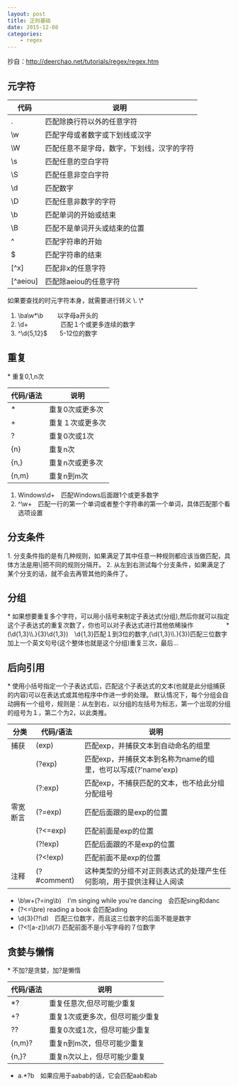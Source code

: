 ```yaml
---
layout: post
title: 正则基础
date: 2015-12-08
categories:
    - regex
---
```







抄自：http://deerchao.net/tutorials/regex/regex.htm

<h2 id="metaChar">元字符</h2>

|代码|说明|
|---|---|
|.|匹配除换行符以外的任意字符|
|\w|匹配字母或者数字或下划线或汉字|
|\W|匹配任意不是字母，数字，下划线，汉字的字符|
|\s|匹配任意的空白字符|
|\S|匹配任意非空白字符|
|\d|匹配数字|
|\D|匹配任意非数字的字符|
|\b|匹配单词的开始或结束|
|\B|匹配不是单词开头或结束的位置|
|^|匹配字符串的开始|
|$|匹配字符串的结束|
|[^x]|匹配非x的任意字符|
|[^aeiou]|匹配除aeiou的任意字符|

如果要查找的时元字符本身，就需要进行转义 \\. \\*

1.  \ba\w*\b 　　以字母a开头的
2.  \d+ 　　　　　匹配１个或更多连续的数字
3.  ^\d{5,12}$　　5-12位的数字

<h2 id="count">重复</h2>
*   重复0,1,n次

|代码/语法|说明|
|--|--|
|\*|重复0次或更多次|
|+|重复１次或更多次|
|?|重复0次或1次|
|{n}|重复n次|
|{n,}|重复n次或更多次|
|{n,m}|重复n到m次|

1.  Windows\d+　匹配Windows后面跟1个或更多数字
2.  ^\w+　匹配一行的第一个单词或者整个字符串的第一个单词，具体匹配那个看选项设置　　

<h2 id="branch">分支条件</h2>
1.  分支条件指的是有几种规则，如果满足了其中任意一种规则都应该当做匹配，具体方法是用\|把不同的规则分隔开。
2.  从左到右测试每个分支条件，如果满足了某个分支的话，就不会去再管其他的条件了。

<h2 id="group">分组</h2>
*   如果想要重复多个字符，可以用小括号来制定子表达式(分组),然后你就可以指定这个子表达式的重复次数了，你也可以对子表达式进行其他依稀操作　　　　　
*   (\d{1,3}\\.}{3}\d{1,3})　\d{1,3}匹配１到3位的数字,(\d{1,3}\\.){3})匹配三位数字加上一个英文句号(这个整体也就是这个分组)重复三次，最后...

<h2 id="backwardReference">后向引用</h2>
*  使用小括号指定一个子表达式后，匹配这个子表达式的文本(也就是此分组捕获的内容)可以在表达式或其他程序中作进一步的处理。
    默认情况下，每个分组会自动拥有一个组号，规则是：从左到右，以分组的左括号为标志，第一个出现的分组的组号为１，第二个为2，以此类推。

|分类|代码/语法|说明|
|---|---|---|
|捕获|(exp)|匹配exp，并捕获文本到自动命名的组里|
| |(?<name>exp)|匹配exp，并捕获文本到名称为name的组里，也可以写成(?'name'exp)|
| |(?:exp)|匹配exp，不捕获匹配的文本，也不给此分组分配组号|
|零宽断言|(?=exp)|匹配后面跟的是exp的位置|
| |(?<=exp)|匹配前面是exp的位置|
| |(?!exp)|匹配后面跟的不是exp的位置|
| |(?\<!exp)|匹配前面不是exp的位置|
|注释|(?#comment)|这种类型的分组不对正则表达式的处理产生任何影响，用于提供注释让人阅读|

*   \b\w+(?=ing\b)　I'm singing while you're dancing　会匹配sing和danc
*   (?\<=\bre) reading a book 会匹配ading
*   \d{3}(?!\d)　匹配三位数字，而且这三位数字的后面不能是数字
*   (?\<![a-z])\d{7} 匹配前面不是小写字母的７位数字

<h2 id="greedyAndLazy">贪婪与懒惰</h2>
*   不加?是贪婪，加?是懒惰

|代码/语法|说明|
|--|--|
|\*?|重复任意次,但尽可能少重复|
|+?|重复1次或更多次，但尽可能少重复|
|??|重复0次或1次，但尽可能少重复|
|{n,m}?|重复n到m次，但尽可能少重复|
|{n,}?|重复n次以上，但尽可能少重复|

*   a.*?b　如果应用于aabab的话，它会匹配aab和ab
